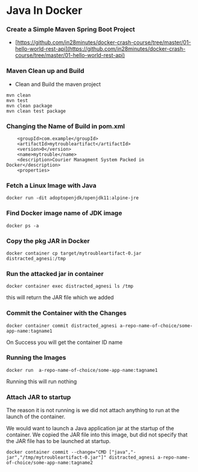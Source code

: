 # Java In Docker

### Create a Simple Maven Spring Boot Project  

* [https://github.com/in28minutes/docker-crash-course/tree/master/01-hello-world-rest-api](https://github.com/in28minutes/docker-crash-course/tree/master/01-hello-world-rest-api)

### Maven Clean up and Build  

*  Clean and Build the maven project 

```text
mvn clean
mvn test 
mvn clean package
mvn clean test package
```

### Changing the Name of Build in pom.xml

```text
	<groupId>com.example</groupId>
	<artifactId>mytroubleartifact</artifactId>
	<version>0</version>
	<name>mytrouble</name>
	<description>Courier Managment System Packed in Docker</description>
	<properties>
```

### Fetch a Linux Image with Java

```text
docker run -dit adoptopenjdk/openjdk11:alpine-jre
```

### Find Docker image name of JDK image  

```text
docker ps -a
```

### Copy the pkg JAR in Docker 

```text
docker container cp target/mytroubleartifact-0.jar distracted_agnesi:/tmp
```

### Run the attacked jar in container  

```text
docker container exec distracted_agnesi ls /tmp
```

this will return the JAR file which we added 

### Commit the Container with the Changes

```text
docker container commit distracted_agnesi a-repo-name-of-choice/some-app-name:tagname1
```

On Success you will get the container ID name 

### Running the Images

```text
docker run  a-repo-name-of-choice/some-app-name:tagname1
```

Running this will run nothing  

### Attach JAR to startup

The reason it is not running is we did not attach anything to run at the launch of the container.

We would want to launch a Java application jar at the startup of the container. We copied the JAR file into this image, but did not specify that the JAR file has to be launched at startup.

```text
docker container commit --change="CMD ["java","-jar","/tmp/mytroubleartifact-0.jar"]" distracted_agnesi a-repo-name-of-choice/some-app-name:tagname2
```







